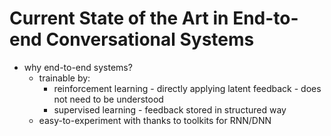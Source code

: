# Current State of the Art in End-to-end Conversational Systems
- why end-to-end systems?
    - trainable by:
        - reinforcement learning - directly applying latent feedback - does not need to be understood
        - supervised learning - feedback stored in structured way
    - easy-to-experiment with thanks to toolkits for RNN/DNN
